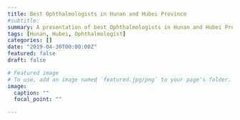 ```yaml
---
title: Best Ophthalmologists in Hunan and Hubei Province
#subtitle: 
summary: A presentation of best Ophthalmologists in Hunan and Hubei Province
tags: [Hunan, Hubei, Ophthalmologist]
categories: []
date: "2019-04-30T00:00:00Z"
featured: false
draft: false

# Featured image
# To use, add an image named `featured.jpg/png` to your page's folder. 
image:
  caption: ""
  focal_point: ""

---
```

